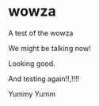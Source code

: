 # wowza
A test of the wowza

We might be talking now!

Looking good.

And testing again!!,!!!!

Yummy Yumm